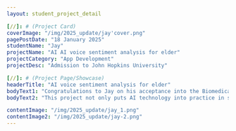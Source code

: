```yaml
---
layout: student_project_detail

[//]: # (Project Card)
coverImage: "/img/2025_update/jay'cover.png"
pagePostDate: "18 January 2025"
studentName: "Jay"
projectName: "AI AI voice sentiment analysis for elder"
projectCategory: "App Development"
projectDesc: "Admission to John Hopkins University"

[//]: # (Project Page/Showcase)
headerTitle: "AI voice sentiment analysis for elder"
bodyText1: "Congratulations to Jay on his acceptance into the Biomedical Sciences program at Johns Hopkins University! Back in the early 2020s, when ChatGPT was not yet available, Jay, who was only in the 10th grade at the time, demonstrated a deep insight into social pain points and independently developed a voice sentiment analysis AI model, which is dedicated to improving the emotional companionship of the elderly. By analyzing the emotional fluctuations in voice, the model can accurately identify the psychological state of the elderly and link with the community care system to provide timely care and response for the elderly living alone."
bodyText2: "This project not only puts AI technology into practice in social demand scenarios, but also pioneers the deep integration of scientific and technological innovation with humanistic care, and Jay's explorations confirm Johns Hopkins' pursuit of the concept of “guarding the temperature of human nature with technology” - solving the problems of the real world and letting science and technology solve the problems of the real world with wisdom. To solve the issues in the real world, and to make science and technology truly serve people."

contentImage: "/img/2025_update/jay_1.png"
contentImage2: "/img/2025_update/jay-2.png"
---
```

